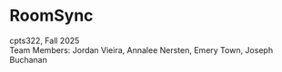 # RoomSync  
cpts322, Fall 2025  
Team Members: Jordan Vieira, Annalee Nersten, Emery Town, Joseph Buchanan
